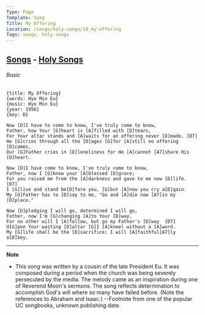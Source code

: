 ```yaml
---
Type: Page
Template: Song
Title: My Offering
Location: /songs/holy-songs/10_my-offering
Tags: songs, holy-songs
---
```


## [Songs](/songs) - [Holy Songs](/songs/holy-songs)

###### Basic
```chordpro
{title: My Offering}
{words: Hyo Min Eu}
{music: Hyo Min Eu}
{year: 1956}
{key: D}

Now [D]I have to come to know, I've truly come to know,
Father, how Your [G]heart is [A]filled with [D]tears,
For Your altar stands and [A]waits for an offering never [D]made. [D7]
He [G]cries through all the [D]ages [G]for [A]still no offering [D]comes,
Our [G]Father cries in [D]loneliness for He [A]cannot [A7]share His [D]heart.

Now [D]I have come to know, I've truly come to know,
Father, now I [G]know your [A]blessed [D]grace;
For you raised me from the [A]darkness and gave to me new [D]life.  [D7]
I [G]live and stand be[D]fore you, [G]but [A]now you cry a[D]gain.
My [G]Father has to [D]say to me, "Go and [A]die now [A7]in my [D]place."

Now [D]pledging I will go, determined I will go,
Father, now I'm [G]changing [A]to Your [D]way,
For no other will I [A]follow, but go my Father's [D]way  [D7]
U[G]pon Your waiting [D]altar [G]I [A]kneel without a [A]word.
My [G]life shall be the [D]sacrifice; I will [A]faithful[A7]ly o[D]bey.
```
---

**Note**
- This song was written by a cousin of the late President Eu. It was composed during a period when the church was being severely persecuted by the media. The melody came as an inspiration during one of Reverend Moon's sermons. The song reflects determination to accomplish God's will where so many have failed before. (Note the references to Abraham and Isaac.)
  --Footnote from one of the popular UC songbooks, unknown publishing date.
